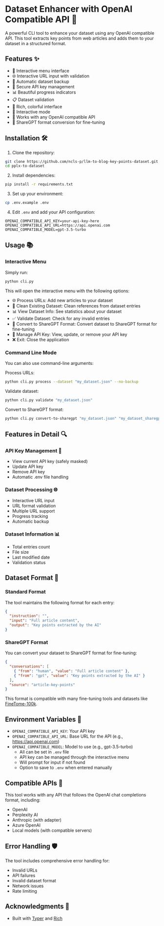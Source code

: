 # Dataset Enhancer with OpenAI Compatible API 🚀

A powerful CLI tool to enhance your dataset using any OpenAI compatible API. This tool extracts key points from web articles and adds them to your dataset in a structured format.

## Features ✨

- 🎯 Interactive menu interface
- 🌐 Interactive URL input with validation
- 💾 Automatic dataset backup
- 🔑 Secure API key management
- 📊 Beautiful progress indicators
- 📋 Dataset validation
- 🎨 Rich, colorful interface
- 🔄 Interactive mode
- 🔌 Works with any OpenAI compatible API
- 📝 ShareGPT format conversion for fine-tuning

## Installation 🛠️

1. Clone the repository:

```bash
git clone https://github.com/ncls-p/llm-to-blog-key-points-dataset.git
cd pplx-to-dataset
```

2. Install dependencies:

```bash
pip install -r requirements.txt
```

3. Set up your environment:

```bash
cp .env.example .env
```

4. Edit `.env` and add your API configuration:

```
OPENAI_COMPATIBLE_API_KEY=your-api-key-here
OPENAI_COMPATIBLE_API_URL=https://api.openai.com
OPENAI_COMPATIBLE_MODEL=gpt-3.5-turbo
```

## Usage 📚

### Interactive Menu

Simply run:

```bash
python cli.py
```

This will open the interactive menu with the following options:

- 🌐 Process URLs: Add new articles to your dataset
- 🧹 Clean Existing Dataset: Clean references from dataset entries
- 📊 View Dataset Info: See statistics about your dataset
- ✅ Validate Dataset: Check for any invalid entries
- 🔄 Convert to ShareGPT Format: Convert dataset to ShareGPT format for fine-tuning
- 🔑 Manage API Key: View, update, or remove your API key
- ❌ Exit: Close the application

### Command Line Mode

You can also use command-line arguments:

Process URLs:

```bash
python cli.py process --dataset "my_dataset.json" --no-backup
```

Validate dataset:

```bash
python cli.py validate "my_dataset.json"
```

Convert to ShareGPT format:

```bash
python cli.py convert-to-sharegpt "my_dataset.json" "my_dataset_sharegpt.json"
```

## Features in Detail 🔍

### API Key Management 🔑

- View current API key (safely masked)
- Update API key
- Remove API key
- Automatic .env file handling

### Dataset Processing 🌐

- Interactive URL input
- URL format validation
- Multiple URL support
- Progress tracking
- Automatic backup

### Dataset Information 📊

- Total entries count
- File size
- Last modified date
- Validation status

## Dataset Format 📝

### Standard Format

The tool maintains the following format for each entry:

```json
{
  "instruction": "",
  "input": "Full article content",
  "output": "Key points extracted by the AI"
}
```

### ShareGPT Format

You can convert your dataset to ShareGPT format for fine-tuning:

```json
{
  "conversations": [
    { "from": "human", "value": "Full article content" },
    { "from": "gpt", "value": "Key points extracted by the AI" }
  ],
  "source": "article-key-points"
}
```

This format is compatible with many fine-tuning tools and datasets like [FineTome-100k](https://huggingface.co/datasets/mlabonne/FineTome-100k).

## Environment Variables 🔐

- `OPENAI_COMPATIBLE_API_KEY`: Your API key
- `OPENAI_COMPATIBLE_API_URL`: Base URL for the API (e.g., https://api.openai.com)
- `OPENAI_COMPATIBLE_MODEL`: Model to use (e.g., gpt-3.5-turbo)
  - All can be set in `.env` file
  - API key can be managed through the interactive menu
  - Will prompt for input if not found
  - Option to save to `.env` when entered manually

## Compatible APIs 🔌

This tool works with any API that follows the OpenAI chat completions format, including:

- OpenAI
- Perplexity AI
- Anthropic (with adapter)
- Azure OpenAI
- Local models (with compatible servers)

## Error Handling 🛡️

The tool includes comprehensive error handling for:

- Invalid URLs
- API failures
- Invalid dataset format
- Network issues
- Rate limiting

## Acknowledgments 🙏

- Built with [Typer](https://typer.tiangolo.com/) and [Rich](https://rich.readthedocs.io/)
